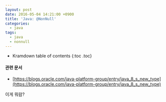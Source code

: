 ```yaml
---
layout: post
date: 2016-05-04 14:21:00 +0900
title: 'Java: @NonNull'
categories:
  - java
tags:
  - java
  - nonnull
---
```


* Kramdown table of contents
{:toc .toc}

#### 관련 문서

- [https://blogs.oracle.com/java-platform-group/entry/java_8_s_new_type](https://blogs.oracle.com/java-platform-group/entry/java_8_s_new_type)

이게 뭐람?
